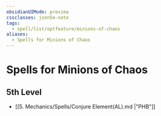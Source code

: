 ```yaml
---
obsidianUIMode: preview
cssclasses: json5e-note
tags:
  - spell/list/optfeature/minions-of-chaos
aliases:
  - Spells for Minions of Chaos
---
```

# Spells for Minions of Chaos

## 5th Level

- [[5. Mechanics/Spells/Conjure Element(AL).md \|"PHB"]]
